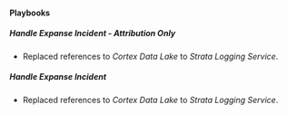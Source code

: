 
#### Playbooks

##### Handle Expanse Incident - Attribution Only

- Replaced references to *Cortex Data Lake* to *Strata Logging Service*.
##### Handle Expanse Incident

- Replaced references to *Cortex Data Lake* to *Strata Logging Service*.
